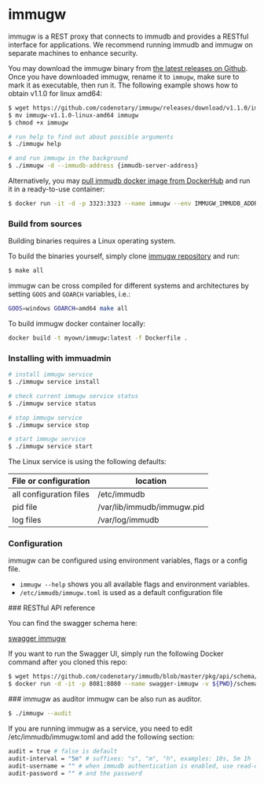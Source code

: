# immugw

<WrappedSection>

immugw is a REST proxy that connects to immudb and provides a RESTful interface for applications. We recommend running immudb and immugw on separate machines to enhance security. 

You may download the immugw binary from [the latest releases on Github](https://github.com/codenotary/immugw/releases/latest). Once you have downloaded immugw, rename it to `immugw`, make sure to mark it as executable, then run it. The following example shows how to obtain v1.1.0 for linux amd64:

```bash
$ wget https://github.com/codenotary/immugw/releases/download/v1.1.0/immugw-v1.1.0-linux-amd64
$ mv immugw-v1.1.0-linux-amd64 immugw
$ chmod +x immugw

# run help to find out about possible arguments
$ ./immugw help

# and run immugw in the background
$ ./immugw -d --immudb-address {immudb-server-address}
```

Alternatively, you may [pull immudb docker image from DockerHub](https://hub.docker.com/r/codenotary/immudb) and run it in a ready-to-use container:

```bash
$ docker run -it -d -p 3323:3323 --name immugw --env IMMUGW_IMMUDB_ADDRESS={immudb-server-address} codenotary/immugw:latest
```

</WrappedSection>

<WrappedSection>

### Build from sources

Building binaries requires a Linux operating system.

To build the binaries yourself, simply clone [immugw repository](https://github.com/codenotary/immugw) and run:

```bash
$ make all
```

immugw can be cross compiled for different systems and architectures by setting `GOOS` and `GOARCH` variables, i.e.:

```bash
GOOS=windows GOARCH=amd64 make all
```

To build immugw docker container locally:

```bash
docker build -t myown/immugw:latest -f Dockerfile .
```

</WrappedSection>

<WrappedSection>

### Installing with immuadmin

```bash
# install immugw service
$ ./immugw service install

# check current immugw service status
$ ./immugw service status

# stop immugw service
$ ./immugw service stop

# start immugw service
$ ./immugw service start
```

The Linux service is using the following defaults:

| File or configuration   | location           |
| ----------------------- | ------------------ |
| all configuration files | /etc/immudb        |
| pid file                | /var/lib/immudb/immugw.pid |
| log files               | /var/log/immudb    |

</WrappedSection>

<WrappedSection>

### Configuration

immugw can be configured using environment variables, flags or a config file.

* `immugw --help` shows you all available flags and environment variables.
* `/etc/immudb/immugw.toml` is used as a default configuration file

</WrappedSection>

<WrappedSection>
### RESTful API reference

You can find the swagger schema here:

[swagger immugw](https://github.com/codenotary/immudb/blob/master/pkg/api/schema/schema.swagger.json)

If you want to run the Swagger UI, simply run the following Docker command after you cloned this repo:

```bash
$ wget https://github.com/codenotary/immudb/blob/master/pkg/api/schema/schema.swagger.json
$ docker run -d -it -p 8081:8080 --name swagger-immugw -v ${PWD}/schema.swagger.json:/openapi.json -e SWAGGER_JSON=/openapi.json  swaggerapi/swagger-ui
```

</WrappedSection>

<WrappedSection>
### immugw as auditor
immugw can be also run as auditor. 

```bash
$ ./immugw --audit
```

If you are running immugw as a service, you need to edit /etc/immudb/immugw.toml and add the following section:

```bash
audit = true # false is default
audit-interval = "5m" # suffixes: "s", "m", "h", examples: 10s, 5m 1h
audit-username = "" # when immudb authentication is enabled, use read-only user credentials here
audit-password = "" # and the password
```

</WrappedSection>